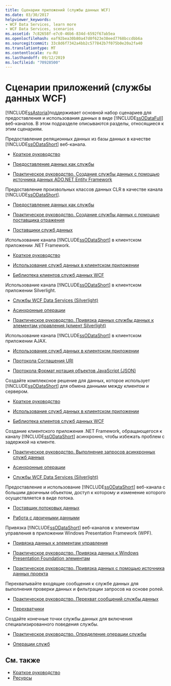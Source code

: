 ```yaml
---
title: Сценарии приложений (службы данных WCF)
ms.date: 03/30/2017
helpviewer_keywords:
- WCF Data Services, learn more
- WCF Data Services, scenarios
ms.assetid: 7c82658f-e7c0-46b6-834d-6592f67ab5ea
ms.openlocfilehash: eaf92bea30b80a47d0f623e38eed7768bccdbb6a
ms.sourcegitcommit: 33c8d6f7342a4bb2c577842b7f075b0e20a2fa40
ms.translationtype: MT
ms.contentlocale: ru-RU
ms.lasthandoff: 09/12/2019
ms.locfileid: "70928500"
---
```

# <a name="application-scenarios-wcf-data-services"></a>Сценарии приложений (службы данных WCF)

[!INCLUDE[ssAstoria](../../../../includes/ssastoria-md.md)]поддерживает основной набор сценариев для предоставления и использования данных в виде [!INCLUDE[ssODataFull](../../../../includes/ssodatafull-md.md)] веб-каналов. В этом подразделе описываются разделы, относящиеся к этим сценариям.

Предоставление реляционных данных из базы данных в качестве [!INCLUDE[ssODataShort](../../../../includes/ssodatashort-md.md)] веб-канала.

- [Краткое руководство](../../../../docs/framework/data/wcf/quickstart-wcf-data-services.md)

- [Предоставление данных как службы](exposing-your-data-as-a-service-wcf-data-services.md)

- [Практическое руководство. Создание службы данных с помощью источника данных ADO.NET Entity Framework](create-a-data-service-using-an-adonet-ef-data-wcf.md)

Предоставление произвольных классов данных CLR в качестве канала [!INCLUDE[ssODataShort](../../../../includes/ssodatashort-md.md)].

- [Предоставление данных как службы](../../../../docs/framework/data/wcf/exposing-your-data-as-a-service-wcf-data-services.md)

- [Практическое руководство. Создание службы данных с помощью поставщика отражения](create-a-data-service-using-rp-wcf-data-services.md)

- [Поставщики служб данных](data-services-providers-wcf-data-services.md)

Использование канала [!INCLUDE[ssODataShort](../../../../includes/ssodatashort-md.md)] в клиентском приложении .NET Framework.

- [Краткое руководство](../../../../docs/framework/data/wcf/quickstart-wcf-data-services.md)

- [Использование служб данных в клиентском приложении](using-a-data-service-in-a-client-application-wcf-data-services.md)

- [Библиотека клиентов служб данных WCF](wcf-data-services-client-library.md)

Использование канала [!INCLUDE[ssODataShort](../../../../includes/ssodatashort-md.md)] в клиентском приложении Silverlight.

- [Службы WCF Data Services (Silverlight)](https://docs.microsoft.com/previous-versions/windows/silverlight/dotnet-windows-silverlight/cc838234(v=vs.95))

- [Асинхронные операции](asynchronous-operations-wcf-data-services.md)

- [Практическое руководство. Привязка данных службы данных к элементам управления (клиент Silverlight)](https://docs.microsoft.com/previous-versions/dotnet/wcf-data-services/ee681614(v=vs.103))

Использование канала [!INCLUDE[ssODataShort](../../../../includes/ssodatashort-md.md)] в клиентском приложении AJAX.

- [Использование служб данных в клиентском приложении](../../../../docs/framework/data/wcf/using-a-data-service-in-a-client-application-wcf-data-services.md)

- [Протокола Соглашения URI](https://go.microsoft.com/fwlink/?LinkId=185564)

- [Протокола Формат нотация объектов JavaScript (JSON)](https://go.microsoft.com/fwlink/?LinkId=185790)

Создайте комплексное решение для данных, которое использует [!INCLUDE[ssODataShort](../../../../includes/ssodatashort-md.md)] для обмена данными между клиентом и сервером.

- [Краткое руководство](../../../../docs/framework/data/wcf/quickstart-wcf-data-services.md)

- [Использование служб данных в клиентском приложении](using-a-data-service-in-a-client-application-wcf-data-services.md)

- [Библиотека клиентов служб данных WCF](wcf-data-services-client-library.md)

Создание клиентского приложения .NET Framework, обращающегося к каналу [!INCLUDE[ssODataShort](../../../../includes/ssodatashort-md.md)] асинхронно, чтобы избежать проблем с задержкой на клиенте.

- [Практическое руководство. Выполнение запросов асинхронных служб данных](../../../../docs/framework/data/wcf/how-to-execute-asynchronous-data-service-queries-wcf-data-services.md)

- [Асинхронные операции](asynchronous-operations-wcf-data-services.md)

- [Службы WCF Data Services (Silverlight)](https://docs.microsoft.com/previous-versions/windows/silverlight/dotnet-windows-silverlight/cc838234(v=vs.95))

Предоставление и использование [!INCLUDE[ssODataShort](../../../../includes/ssodatashort-md.md)] веб-канала с большим двоичным объектом, доступ к которому и изменение которого осуществляется в виде потока.

- [Поставщик потоковых данных](../../../../docs/framework/data/wcf/streaming-provider-wcf-data-services.md)

- [Работа с двоичными данными](working-with-binary-data-wcf-data-services.md)

Привязка [!INCLUDE[ssODataShort](../../../../includes/ssodatashort-md.md)] веб-каналов к элементам управления в приложении Windows Presentation Framework (WPF).

- [Привязка данных к элементам управления](../../../../docs/framework/data/wcf/binding-data-to-controls-wcf-data-services.md)

- [Практическое руководство. Привязка данных к Windows Presentation Foundation элементам](bind-data-to-wpf-elements-wcf-data-services.md)

- [Практическое руководство. Привязка данных с помощью источника данных проекта](how-to-bind-data-using-a-project-data-source-wcf-data-services.md)

Перехватывайте входящие сообщения к службе данных для выполнения проверки данных и фильтрации запросов на основе ролей.

- [Практическое руководство. Перехват сообщений службы данных](../../../../docs/framework/data/wcf/how-to-intercept-data-service-messages-wcf-data-services.md)

- [Перехватчики](interceptors-wcf-data-services.md)

Создайте конечные точки службы данных для включения специализированного поведения службы.

- [Практическое руководство. Определение операции службы](../../../../docs/framework/data/wcf/how-to-define-a-service-operation-wcf-data-services.md)

- [Операции служб](service-operations-wcf-data-services.md)

## <a name="see-also"></a>См. также

- [Краткое руководство](quickstart-wcf-data-services.md)
- [Ресурсы](wcf-data-services-resources.md)
